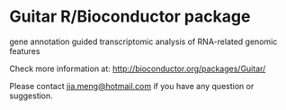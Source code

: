 
# Guitar R/Bioconductor package

gene annotation guided transcriptomic analysis of RNA-related genomic features

Check more information at: http://bioconductor.org/packages/Guitar/

Please contact jia.meng@hotmail.com if you have any question or suggestion.
